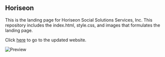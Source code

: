 ## Horiseon
This is the landing page for Horiseon Social Solutions Services, Inc.  This repository includes the index.html, style.css, and images that formulates the landing page.  

Click [here](https://huntelaar1.github.io/Homework-1/) to go to the updated website.

![Preview](https://github.com/the-Coding-Boot-Camp-at-UT/UTA-VIRT-FSF-FT-12-2021-U-LOL/blob/main/01-HTML-Git-CSS/02-Homework/Assets/01-html-css-git-homework-demo.png)

